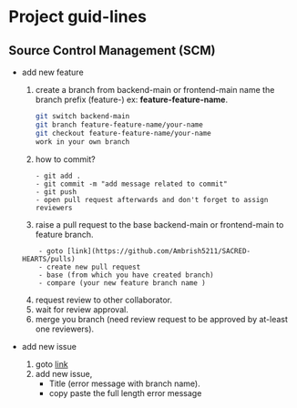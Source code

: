 # Project guid-lines

## Source Control Management (SCM)
- add new feature
    1. create a branch from backend-main or frontend-main name the branch prefix (feature-) ex: <b>feature-feature-name</b>.
        ```bash
        git switch backend-main
        git branch feature-feature-name/your-name
        git checkout feature-feature-name/your-name
        work in your own branch
        ```
    2. how to commit?
        
        ```
        - git add .
        - git commit -m "add message related to commit"
        - git push
        - open pull request afterwards and don't forget to assign reviewers 

        ```

    3. raise a pull request to the base backend-main or frontend-main to feature branch.
    ```
        - goto [link](https://github.com/Ambrish5211/SACRED-HEARTS/pulls)
        - create new pull request
        - base (from which you have created branch)
        - compare (your new feature branch name )
    ```    
    4. request review to other collaborator.
    5. wait for review approval.
    6. merge you branch (need review request to be approved by at-least one reviewers).

- add new issue
    1. goto [link](https://github.com/Ambrish5211/SACRED-HEARTS/issues)
    2. add new issue, 
        - Title (error message with branch name).
        - copy paste the full length error message

